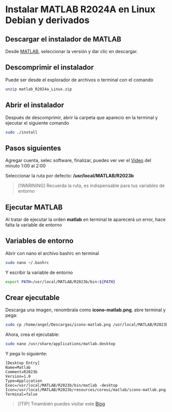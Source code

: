 # Instalar MATLAB R2024A en Linux Debian y derivados

## Descargar el instalador de MATLAB

Desde [MATLAB](https://la.mathworks.com/downloads/), seleccionar la versión y dar clic en descargar.

## Descomprimir el instalador

Puede ser desde el explorador de archivos o terminal con el comando

```bash
unzip matlab_R2024a_Linux.zip
```

## Abrir el instalador

Después de descomprimir, abrir la carpeta que aparecio en la terminal y ejecutar el siguiente comando

```bash
sudo ./install
```

## Pasos siguientes

Agregar cuenta, selec software, finalizar, puedes ver ver el [Video](https://www.youtube.com/watch?v=KCDG_SCDcaY) del minuto 1:00 al 2:00

Seleccionar la ruta por defecto: **/usr/local/MATLAB/R2023b**

>[!WARINING] Recuerda la ruta, es indispensable para tus variables de entorno

## Ejecutar MATLAB

Al tratar de ejecutar la orden **matlab** en terminal te aparecerá un error, hace falta la variable de entorno

## Variables de entorno

Abrir con nano el archivo bashrc en terminal

```bash
sudo nano ~/.bashrc
```

Y escribir la variable de entorno

```bash
export PATH=/usr/local/MATLAB/R2023b/bin:${PATH}
```

## Crear ejecutable

Descarga una imagen, renombrala como **icono-matlab.png**, abre terminal y pega:

```bash
sudo cp /home/angel/Descargas/icono-matlab.png /usr/local/MATLAB/R2023b/resources/coreui/matlab/icono-matlab.png
```

Ahora, crea el ejecutable:

```bash
sudo nano /usr/share/applications/matlab.desktop
```

Y pega lo siguiente:

```text
[Desktop Entry]
Name=Matlab
Comment=R2023b
Version=1.0
Type=Application
Exec=/usr/local/MATLAB/R2023b/bin/matlab -desktop
Icon=/usr/local/MATLAB/R2023b/resources/coreui/matlab/icono-matlab.png
Terminal=false
```

>[!TIP] Tmambién puedes visitar este [Blog](https://linux.how2shout.com/how-to-install-matlab-in-ubuntu-22-04/)
